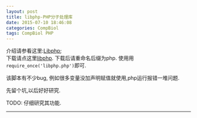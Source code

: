 ```yaml
---
layout: post
title: libphp-PHP分子处理库
date: 2015-07-10 18:46:08
categories: CompBiol
tags: CompBiol PHP
---
```


介绍请参看这里:[Libphp](http://work.doe-mbi.ucla.edu/local/computational/libpdb);  
下载请点这里[libphp](http://www.doe-mbi.ucla.edu/~luki/libpdb.phps). 下载后请重命名后缀为php. 使用用`require_once('libphp.php')`即可.

该脚本有不少bug, 例如很多变量没加声明赋值就使用,php运行报错一堆问题.  

先留个坑,以后好好研究.

TODO: 仔细研究其功能.

------
